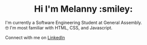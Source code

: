 <h1 align="center">Hi I'm Melanny :smiley:</h1>

I'm currently a Software Engineering Student at General Assembly.\
	:nerd_face: I'm most familiar with HTML, CSS, and Javascript.
  
Connect with me on [LinkedIn](https://www.linkedin.com/in/melanny-lima-alvarado-a71302226/)
